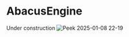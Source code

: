 # AbacusEngine
Under construction
![Peek 2025-01-08 22-19](https://github.com/user-attachments/assets/3a851c99-7846-4caf-8e5c-756547323247)
